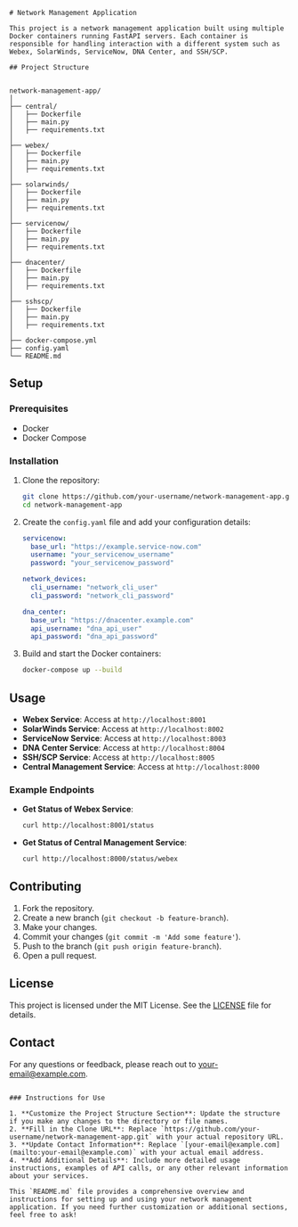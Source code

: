 

```
# Network Management Application

This project is a network management application built using multiple Docker containers running FastAPI servers. Each container is responsible for handling interaction with a different system such as Webex, SolarWinds, ServiceNow, DNA Center, and SSH/SCP.

## Project Structure


network-management-app/
│
├── central/
│   ├── Dockerfile
│   ├── main.py
│   ├── requirements.txt
│
├── webex/
│   ├── Dockerfile
│   ├── main.py
│   ├── requirements.txt
│
├── solarwinds/
│   ├── Dockerfile
│   ├── main.py
│   ├── requirements.txt
│
├── servicenow/
│   ├── Dockerfile
│   ├── main.py
│   ├── requirements.txt
│
├── dnacenter/
│   ├── Dockerfile
│   ├── main.py
│   ├── requirements.txt
│
├── sshscp/
│   ├── Dockerfile
│   ├── main.py
│   ├── requirements.txt
│
├── docker-compose.yml
├── config.yaml
└── README.md
```

## Setup

### Prerequisites

- Docker
- Docker Compose

### Installation

1. Clone the repository:
   ```bash
   git clone https://github.com/your-username/network-management-app.git
   cd network-management-app
   ```

2. Create the `config.yaml` file and add your configuration details:
   ```yaml
   servicenow:
     base_url: "https://example.service-now.com"
     username: "your_servicenow_username"
     password: "your_servicenow_password"

   network_devices:
     cli_username: "network_cli_user"
     cli_password: "network_cli_password"

   dna_center:
     base_url: "https://dnacenter.example.com"
     api_username: "dna_api_user"
     api_password: "dna_api_password"
   ```

3. Build and start the Docker containers:
   ```bash
   docker-compose up --build
   ```

## Usage

- **Webex Service**: Access at `http://localhost:8001`
- **SolarWinds Service**: Access at `http://localhost:8002`
- **ServiceNow Service**: Access at `http://localhost:8003`
- **DNA Center Service**: Access at `http://localhost:8004`
- **SSH/SCP Service**: Access at `http://localhost:8005`
- **Central Management Service**: Access at `http://localhost:8000`

### Example Endpoints

- **Get Status of Webex Service**:
  ```bash
  curl http://localhost:8001/status
  ```

- **Get Status of Central Management Service**:
  ```bash
  curl http://localhost:8000/status/webex
  ```

## Contributing

1. Fork the repository.
2. Create a new branch (`git checkout -b feature-branch`).
3. Make your changes.
4. Commit your changes (`git commit -m 'Add some feature'`).
5. Push to the branch (`git push origin feature-branch`).
6. Open a pull request.

## License

This project is licensed under the MIT License. See the [LICENSE](LICENSE) file for details.

## Contact

For any questions or feedback, please reach out to [your-email@example.com](mailto:your-email@example.com).
```

### Instructions for Use

1. **Customize the Project Structure Section**: Update the structure if you make any changes to the directory or file names.
2. **Fill in the Clone URL**: Replace `https://github.com/your-username/network-management-app.git` with your actual repository URL.
3. **Update Contact Information**: Replace `[your-email@example.com](mailto:your-email@example.com)` with your actual email address.
4. **Add Additional Details**: Include more detailed usage instructions, examples of API calls, or any other relevant information about your services.

This `README.md` file provides a comprehensive overview and instructions for setting up and using your network management application. If you need further customization or additional sections, feel free to ask!


